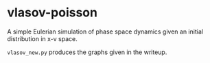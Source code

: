 # vlasov-poisson

A simple Eulerian simulation of phase space dynamics given an initial distribution in x-v space.

`vlasov_new.py` produces the graphs given in the writeup. 
